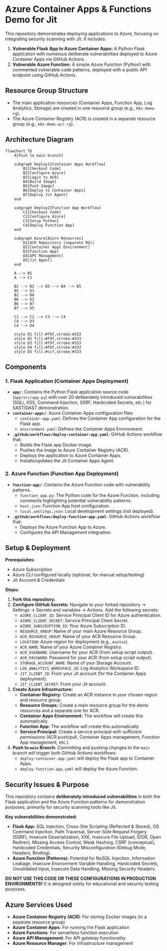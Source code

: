 # Azure Container Apps & Functions Demo for Jit

This repository demonstrates deploying applications to Azure, focusing on integrating security scanning with Jit. It includes:

1. **Vulnerable Flask App to Azure Container Apps:** A Python Flask application with numerous deliberate vulnerabilities deployed to Azure Container Apps via GitHub Actions.
2. **Vulnerable Azure Function:** A simple Azure Function (Python) with commented vulnerable code patterns, deployed with a public API endpoint using GitHub Actions.

## Resource Group Structure

- The main application resources (Container Apps, Function App, Log Analytics, Storage) are created in one resource group (e.g., `k8s-demo-rg`).
- The Azure Container Registry (ACR) is created in a separate resource group (e.g., `k8s-demo-acr-rg`).

## Architecture Diagram

```mermaid
flowchart TD
    A[Push to main branch]
    
    subgraph Deploy1[Container Apps Workflow]
        B1[Checkout Code]
        B2[Configure Azure]
        B3[Login to ACR]
        B4[Build Image]
        B5[Push Image]
        B6[Deploy to Container Apps]
        B7[Deploy Jit Agent]
    end
    
    subgraph Deploy2[Function App Workflow]
        C1[Checkout Code]
        C2[Configure Azure]
        C3[Setup Python]
        C4[Deploy Function App]
    end
    
    subgraph Azure[Azure Resources]
        D1[ACR Repository (separate RG)]
        D2[Container Apps Environment]
        D3[Function App]
        D4[API Management]
        D5[Jit Agent]
    end
    
    A --> B1
    A --> C1
    
    B1 --> B2 --> B3 --> B4 --> B5
    B5 --> D1
    B2 --> B6
    B6 --> D2
    B6 --> B7
    B7 --> D5
    
    C1 --> C2 --> C3 --> C4
    C4 --> D3
    C4 --> D4
    
    style D1 fill:#f9f,stroke:#333
    style D2 fill:#f9f,stroke:#333
    style D3 fill:#f9f,stroke:#333
    style D4 fill:#f9f,stroke:#333
    style D5 fill:#ccf,stroke:#333
```

## Components

### 1. Flask Application (Container Apps Deployment)

- **`app/`**: Contains the Python Flask application source code (`app/src/app.py`) with over 20 deliberately introduced vulnerabilities (SQLi, XSS, Command Injection, SSRF, Hardcoded Secrets, etc.) for SAST/DAST demonstration.
- **`container-apps/`**: Azure Container Apps configuration files:
  - `container-app.yaml`: Defines the Container App configuration for the Flask app.
  - `environment.yaml`: Defines the Container Apps Environment.
- **`.github/workflows/deploy-container-app.yaml`**: GitHub Actions workflow that:
  - Builds the Flask app Docker image.
  - Pushes the image to Azure Container Registry (ACR).
  - Deploys the application to Azure Container Apps.
  - Installs/updates the Jit Container Apps Agent.

### 2. Azure Function (Function App Deployment)

- **`function-app/`**: Contains the Azure Function code with vulnerability patterns.
  - `function_app.py`: The Python code for the Azure Function, including comments highlighting potential vulnerability patterns.
  - `host.json`: Function App host configuration.
  - `local.settings.json`: Local development settings (not deployed).
- **`.github/workflows/deploy-function-app.yaml`**: GitHub Actions workflow that:
  - Deploys the Azure Function App to Azure.
  - Configures the API Management integration.

## Setup & Deployment

**Prerequisites:**

- Azure Subscription
- Azure CLI configured locally (optional, for manual setup/testing)
- Jit Account & Credentials

**Steps:**

1. **Fork this repository.**
2. **Configure GitHub Secrets:** Navigate to your forked repository -> Settings -> Secrets and variables -> Actions. Add the following secrets:
   - `AZURE_CLIENT_ID`: Service Principal Client ID for Azure authentication.
   - `AZURE_CLIENT_SECRET`: Service Principal Client Secret.
   - `AZURE_SUBSCRIPTION_ID`: Your Azure Subscription ID.
   - `RESOURCE_GROUP`: Name of your main Azure Resource Group.
   - `ACR_RESOURCE_GROUP`: Name of your ACR Resource Group.
   - `LOCATION`: Azure region for deployment (e.g., `eastus`).
   - `ACR_NAME`: Name of your Azure Container Registry.
   - `ACR_USERNAME`: Username for your ACR (from setup script output).
   - `ACR_PASSWORD`: Password for your ACR (from setup script output).
   - `STORAGE_ACCOUNT_NAME`: Name of your Storage Account.
   - `LOG_ANALYTICS_WORKSPACE_ID`: Log Analytics Workspace ID.
   - `JIT_CLIENT_ID`: From your Jit account (for the Container Apps deployment).
   - `JIT_CLIENT_SECRET`: From your Jit account.
3. **Create Azure Infrastructure:**
   - **Container Registry:** Create an ACR instance in your chosen region and resource group.
   - **Resource Groups:** Create a main resource group for the demo resources and a separate one for ACR.
   - **Container Apps Environment:** The workflow will create this automatically.
   - **Function App:** The workflow will create this automatically.
   - **Service Principal:** Create a service principal with sufficient permissions (ACR push/pull, Container Apps management, Function App management, etc.).
4. **Push to `main` Branch:** Committing and pushing changes to the `main` branch will trigger both GitHub Actions workflows:
   - `deploy-container-app.yaml` will deploy the Flask app to Container Apps.
   - `deploy-function-app.yaml` will deploy the Azure Function.

## Security Issues & Purpose

This repository contains **deliberately introduced vulnerabilities** in both the Flask application and the Azure Function patterns for demonstration purposes, primarily for security scanning tools like Jit.

**Key vulnerabilities demonstrated:**

- **Flask App:** SQL Injection, Cross-Site Scripting (Reflected & Stored), OS Command Injection, Path Traversal, Server-Side Request Forgery (SSRF), Insecure Deserialization, XXE, Insecure File Upload, IDOR, Open Redirect, Missing Access Control, Weak Hashing, CSRF (conceptual), Hardcoded Credentials, Security Misconfiguration (Debug Mode, Headers, Binding).
- **Azure Function (Patterns):** Potential for NoSQL Injection, Information Leakage, Insecure Environment Variable Handling, Hardcoded Secrets, Unvalidated Input, Insecure Data Handling, Missing Security Headers.

**DO NOT USE THIS CODE OR THESE CONFIGURATIONS IN PRODUCTION ENVIRONMENTS!** It is designed solely for educational and security testing purposes.

## Azure Services Used

- **Azure Container Registry (ACR)**: For storing Docker images (in a separate resource group)
- **Azure Container Apps**: For running the Flask application
- **Azure Functions**: For serverless function execution
- **Azure API Management**: For API gateway functionality
- **Azure Resource Manager**: For infrastructure management 